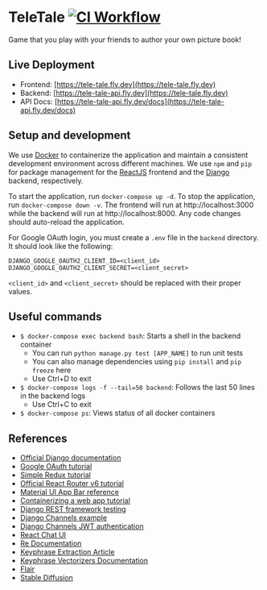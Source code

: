 # TeleTale [![CI Workflow](https://github.com/SShang7/TeleTale/actions/workflows/ci.yml/badge.svg)](https://github.com/SShang7/TeleTale/actions/workflows/ci.yml)

Game that you play with your friends to author your own picture book!

## Live Deployment

- Frontend: [https://tele-tale.fly.dev](https://tele-tale.fly.dev)
- Backend: [https://tele-tale-api.fly.dev](https://tele-tale.fly.dev)
- API Docs: [https://tele-tale-api.fly.dev/docs](https://tele-tale-api.fly.dev/docs)

## Setup and development

We use [Docker](https://docs.docker.com/get-docker/) to containerize the application and maintain a
consistent development environment across different machines. We use `npm` and `pip` for package
management for the [ReactJS](https://reactjs.org/docs/getting-started.html) frontend and the
[Django](https://docs.djangoproject.com/en/4.1/) backend, respectively.

To start the application, run `docker-compose up -d`. To stop the application, run
`docker-compose down -v`. The frontend will run at http://localhost:3000 while the backend will run at
http://localhost:8000. Any code changes should auto-reload the application.

For Google OAuth login, you must create a `.env` file in the `backend` directory. It should look
like the following:

```
DJANGO_GOOGLE_OAUTH2_CLIENT_ID=<client_id>
DJANGO_GOOGLE_OAUTH2_CLIENT_SECRET=<client_secret>
```

`<client_id>` and `<client_secret>` should be replaced with their proper values.

## Useful commands

- `$ docker-compose exec backend bash`: Starts a shell in the backend container
  - You can run `python manage.py test [APP_NAME]` to run unit tests
  - You can also manage dependencies using `pip install` and `pip freeze` here
  - Use Ctrl+D to exit
- `$ docker-compose logs -f --tail=50 backend`: Follows the last 50 lines in the backend logs
  - Use Ctrl+C to exit
- `$ docker-compose ps`: Views status of all docker containers

## References

- [Official Django documentation](https://docs.djangoproject.com/en/4.1/)
- [Google OAuth tutorial](https://www.hacksoft.io/blog/google-oauth2-with-django-react-part-1)
- [Simple Redux tutorial](https://medium.com/mad-semicolon/fetch-initial-data-on-page-load-in-react-redux-application-16f4d8228543)
- [Official React Router v6 tutorial](https://reactrouter.com/en/dev/start/tutorial)
- [Material UI App Bar reference](https://reactrouter.com/en/dev/start/tutorial)
- [Containerizing a web app tutorial](https://medium.com/@gagansh7171/dockerize-your-django-and-react-app-68a7b73ab6e9)
- [Django REST framework testing](https://www.django-rest-framework.org/api-guide/testing/)
- [Django Channels example](https://github.com/aduranil/django-channels-react-multiplayer)
- [Django Channels JWT authentication](https://stackoverflow.com/questions/65297148/django-channels-jwt-authentication)
- [React Chat UI](https://github.com/chatscope/chat-ui-kit-react)
- [Re Documentation](https://docs.python.org/3/library/re.html)
- [Keyphrase Extraction Article](https://towardsdatascience.com/enhancing-keybert-keyword-extraction-results-with-keyphrasevectorizers-3796fa93f4db)
- [Keyphrase Vectorizers Documentation](https://keyphrase-vectorizers.readthedocs.io/en/latest/index.html)
- [Flair](https://github.com/flairNLP/flair)
- [Stable Diffusion](https://platform.stability.ai/)
